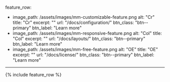 feature_row:
  - image_path: /assets/images/mm-customizable-feature.png
    alt: "Cr"
    title: "Cr"
    excerpt: ""
    url: "/docs/configuration/"
    btn_class: "btn--primary"
    btn_label: "Learn more"
  - image_path: /assets/images/mm-responsive-feature.png
    alt: "Col"
    title: "Col"
    excerpt: ""
    url: "/docs/layouts/"
    btn_class: "btn--primary"
    btn_label: "Learn more"
  - image_path: /assets/images/mm-free-feature.png
    alt: "OE"
    title: "OE"
    excerpt: ""
    url: "/docs/license/"
    btn_class: "btn--primary"
    btn_label: "Learn more"      
---

{% include feature_row %}